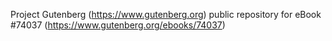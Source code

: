 Project Gutenberg (https://www.gutenberg.org) public repository for eBook #74037 (https://www.gutenberg.org/ebooks/74037)
